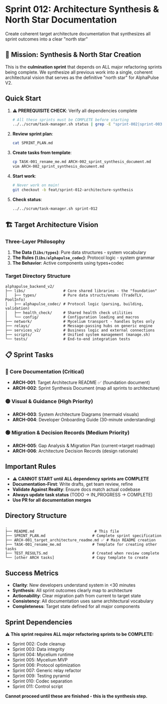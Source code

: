 # Sprint 012: Architecture Synthesis & North Star Documentation

Create coherent target architecture documentation that synthesizes all sprint outcomes into a clear "north star"

## 🎯 Mission: Synthesis & North Star Creation

This is the **culmination sprint** that depends on ALL major refactoring sprints being complete. We synthesize all previous work into a single, coherent architectural vision that serves as the definitive "north star" for AlphaPulse V2.

## Quick Start

1. **⚠️ PREREQUISITE CHECK**: Verify all dependencies complete
   ```bash
   # All these sprints must be COMPLETE before starting
   ../../scrum/task-manager.sh status | grep -E "sprint-002|sprint-003|sprint-004|sprint-005|sprint-006|sprint-007|sprint-009|sprint-010|sprint-011"
   ```

2. **Review sprint plan**: 
   ```bash
   cat SPRINT_PLAN.md
   ```

3. **Create tasks from template**:
   ```bash
   cp TASK-001_rename_me.md ARCH-002_sprint_synthesis_document.md
   vim ARCH-002_sprint_synthesis_document.md
   ```

4. **Start work**:
   ```bash
   # Never work on main!
   git checkout -b feat/sprint-012-architecture-synthesis
   ```

5. **Check status**:
   ```bash
   ../../scrum/task-manager.sh sprint-012
   ```

## 🏗️ Target Architecture Vision

### Three-Layer Philosophy
1. **The Data (`libs/types`)**: Pure data structures - system vocabulary
2. **The Rules (`libs/alphapulse_codec`)**: Protocol logic - system grammar  
3. **The Behavior**: Active components using types+codec

### Target Directory Structure
```
alphapulse_backend_v2/
├── libs/                 # Core shared libraries - the "foundation"
│   ├── types/            # Pure data structs/enums (TradeTLV, PoolInfo)
│   ├── alphapulse_codec/ # Protocol logic (parsing, building, validation)
│   ├── health_check/     # Shared health check utilities
│   └── config/           # Configuration loading and macros
├── network/              # Mycelium transport - handles bytes only
├── relays/               # Message-passing hubs on generic engine
├── services_v2/          # Business logic and external connections
├── scripts/              # Unified system management (manage.sh)
└── tests/                # End-to-end integration tests
```

## 📋 Sprint Tasks

### 🔴 Core Documentation (Critical)
- **ARCH-001**: Target Architecture README ✅ (foundation document)
- **ARCH-002**: Sprint Synthesis Document (map all sprints to architecture)

### 🟡 Visual & Guidance (High Priority)  
- **ARCH-003**: System Architecture Diagrams (mermaid visuals)
- **ARCH-004**: Developer Onboarding Guide (30-minute understanding)

### 🟢 Migration & Decision Records (Medium Priority)
- **ARCH-005**: Gap Analysis & Migration Plan (current→target roadmap)
- **ARCH-006**: Architecture Decision Records (design rationale)

## Important Rules

- **⚠️ CANNOT START until ALL dependency sprints are COMPLETE**
- **Documentation-First**: Write drafts, get team review, refine
- **Validate Against Reality**: Ensure docs match actual codebase
- **Always update task status** (TODO → IN_PROGRESS → COMPLETE)
- **Use PR for all documentation merges**

## Directory Structure
```
.
├── README.md                           # This file
├── SPRINT_PLAN.md                     # Complete sprint specification  
├── ARCH-001_target_architecture_readme.md ✅ # Main README creation
├── TASK-001_rename_me.md              # Template for creating other tasks
├── TEST_RESULTS.md                    # Created when review complete
└── [other ARCH tasks]                 # Copy template to create
```

## Success Metrics
- **Clarity**: New developers understand system in <30 minutes
- **Synthesis**: All sprint outcomes clearly map to architecture  
- **Actionability**: Clear migration path from current to target state
- **Consistency**: All documentation uses same architectural vocabulary
- **Completeness**: Target state defined for all major components

## Sprint Dependencies
**⚠️ This sprint requires ALL major refactoring sprints to be COMPLETE:**
- Sprint 002: Code cleanup
- Sprint 003: Data integrity  
- Sprint 004: Mycelium runtime
- Sprint 005: Mycelium MVP
- Sprint 006: Protocol optimization
- Sprint 007: Generic relay refactor
- Sprint 009: Testing pyramid
- Sprint 010: Codec separation
- Sprint 011: Control script

**Cannot proceed until these are finished - this is the synthesis step.**